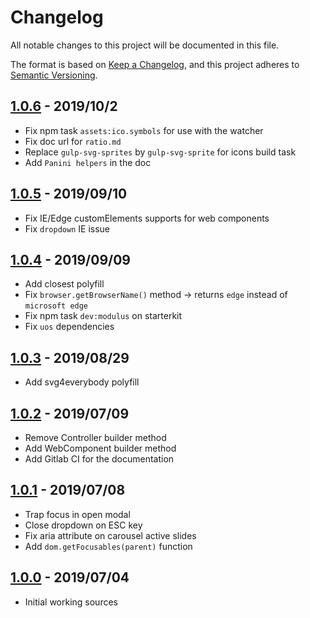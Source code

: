 # Changelog

All notable changes to this project will be documented in this file.

The format is based on [Keep a Changelog](https://keepachangelog.com/en/1.0.0/),
and this project adheres to [Semantic Versioning](https://semver.org/spec/v2.0.0.html).

## [1.0.6](https://git.cross-systems.ch/wide-front/modulus/tags/v1.0.6) - 2019/10/2
- Fix npm task `assets:ico.symbols` for use with the watcher
- Fix doc url for `ratio.md`
- Replace `gulp-svg-sprites` by `gulp-svg-sprite` for icons build task
- Add `Panini helpers` in the doc

## [1.0.5](https://git.cross-systems.ch/wide-front/modulus/tags/v1.0.5) - 2019/09/10
- Fix IE/Edge customElements supports for web components
- Fix `dropdown` IE issue

## [1.0.4](https://git.cross-systems.ch/wide-front/modulus/tags/v1.0.4) - 2019/09/09
- Add closest polyfill 
- Fix `browser.getBrowserName()` method -> returns `edge` instead of `microsoft edge`
- Fix npm task `dev:modulus` on starterkit
- Fix `uos` dependencies

## [1.0.3](https://git.cross-systems.ch/wide-front/modulus/tags/v1.0.3) - 2019/08/29
- Add svg4everybody polyfill

## [1.0.2](https://git.cross-systems.ch/wide-front/modulus/tags/v1.0.2) - 2019/07/09
- Remove Controller builder method
- Add WebComponent builder method
- Add Gitlab CI for the documentation

## [1.0.1](https://git.cross-systems.ch/wide-front/modulus/tags/v1.0.1) - 2019/07/08
- Trap focus in open modal
- Close dropdown on ESC key
- Fix aria attribute on carousel active slides
- Add `dom.getFocusables(parent)` function

## [1.0.0](https://git.cross-systems.ch/wide-front/modulus/tags/v1.0.0) - 2019/07/04
- Initial working sources